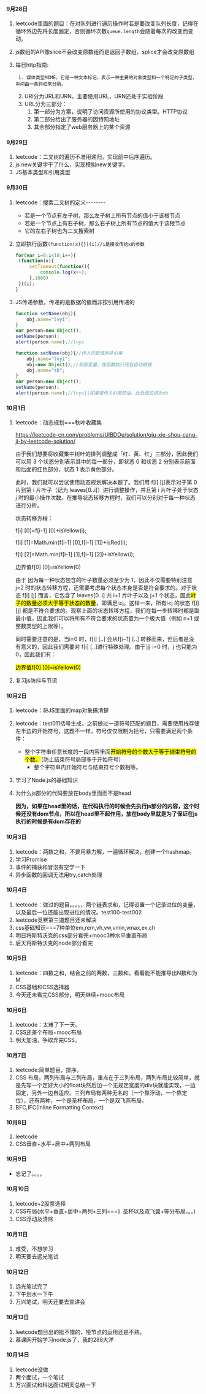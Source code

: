 #### 9月28日

1. leetcode里面的题目：在对队列进行遍历操作时若是要改变队列长度，记得在循环外边先将长度固定，否则循环次数`queue.length`会随着每次的改变而变动。 

2. js数组的API像slice不会改变原数组而是返回子数组，splice才会改变原数组

3. 每日http指南:

    	1. 媒体类型MIME，它是一种文本标记，表示一种主要的对象类型和一个特定的子类型，中间由一条斜杠来分隔。

    2. URI分为URL和URN，主要使用URL，URN还处于实验阶段
    3. URL分为三部分：
     	1. 第一部分为方案，说明了访问资源所使用的协议类型。HTTP协议
      	2. 第二部分给出了服务器的因特网地址
      	3. 其余部分指定了web服务器上的某个资源

#### 9月29日

1. leetcode：二叉树的遍历不准用递归，实现前中后序遍历。
2. js new关键字干了什么，实现模拟new关键字。
3. JS基本类型和引用类型

#### 9月30日

1. leetcode：搜索二叉树的定义--------
   - 若是一个节点有左子树，那么左子树上所有节点的值小于该根节点
   - 若是一个节点上有右子树，那么右子树上所有节点的值大于该根节点
   - 它的左右子树也为二叉搜索树
   
2. 立即执行函数`(function(x){})(i)//i是接收传给x的参数`

   ```javascript
   for(var i=0;i<10;i++){
   	(function(x){
   		setTimeout(function(){
   			console.log(x++);
   		},1000)
   	})(i);
   }
   ```


3. JS传递参数，传递的是数据的值而非按引用传递的

   ```javascript
   function setName(obj){
       obj.name="lvyi";
   }
   var person=new Object();
   setName(person);
   alert(person.name);//lvyi
   ```

   ```javascript
   function setName(obj){//传入的是值而非引用
       obj.name="lvyi";
       obj=new Object();//局部变量，在函数执行完后自动销毁
       obj.name="sb";
   }
   var person=new Object();
   setName(person);
   alert(person.name);//lvyi||如果是传入引用的话，此处值应该为sb
   ```

   

#### 10月1日

1. leetcode：动态规划===秋叶收藏集

   https://leetcode-cn.com/problems/UlBDOe/solution/qiu-xie-shou-cang-ji-by-leetcode-solution/

   由于我们想要将收藏集中树叶的排列调整成「红、黄、红」三部分，因此我们可以用 3 个状态分别表示其中的每一部分，即状态 0 和状态 2 分别表示前面和后面的红色部分，状态 1 表示黄色部分。

   此时，我们就可以尝试使用动态规划解决本题了。我们用 f[i] [j]表示对于第 0 片到第 i 片叶子（记为 leaves[0..i]）进行调整操作，并且第 i 片叶子处于状态 j 时的最小操作次数。在推导状态转移方程时，我们可以分别对于每一种状态进行分析。

   状态转移方程：

   f[i] [0]=f[i-1] [0]+isYellow(i);

   f[i] [1]=Math.min(f[i-1] [0],f[i-1] [1])+isRed(i);

   f[i] [2]=Math.min(f[i-1] [1],f[i-1] [2])+isYellow(i);

   边界值f[0] [0]=isYellow(0)

   由于 因为每一种状态包含的叶子数量必须至少为 1，因此不仅需要特别注意 j=2 时的状态转移方程，还需要考虑每个状态本身是否是符合要求的。对于状态 f[i] [j] 而言，它包含了 leaves[0..i] 共 i+1 片叶子以及 j+1 个状态，因此<mark>叶子的数量必须大于等于状态的数量</mark>，即满足i≥j。这样一来，所有i<j 的状态 f[i] [j] 都是不符合要求的。观察上面的状态转移方程，我们在每一步转移时都是取最小值，因此我们可以将所有不符合要求的状态置为一个极大值（例如 n+1 或整数类型的上限等）。	

   同时需要注意的是，当i=0 时，f[i] [..] 会从f[i−1] [..] 转移而来，但后者是没有意义的，因此我们需要对 f[i] [..]进行特殊处理。由于当 i=0 时，j 也只能为 0，因此我们有：

   <mark>边界值f[0] [0]=isYellow(0)</mark>

   

2. 复习js防抖与节流



#### 10月2日

1. leetcode：将JS里面的map对象搞清楚

2. leetcode：test011括号生成，之前做过一道符号匹配的题目，需要使用栈存储左半边的开始符号，这题不一样，符号仅仅限制为括号，只需要满足两个条件：
   	- 整个字符串任意长度的一段内容里面<mark>开始符号的个数大于等于结束符号的个数。</mark>（防止结束符号局部多于开始符号）
      	- 整个字符串内开始符号与结束符号个数相等。
   
3. 学习了Node.js的基础知识

4. 为什么js部分的代码要放在body里面而不是head

    <b>因为，如果在head里的话，在代码执行的时候会先执行js部分的内容，这个时候还没有dom节点，所以在head里不起作用，放在body里就是为了保证在js执行的时候是有dom存在的</b>



#### 10月3日

1. leetcode：两数之和，不要用暴力解，一遍循环解决，创建一个hashmap。
2. 学习Promise
3. 事件的捕获和冒泡有空学一下
4. 异步函数的回调无法用try,catch处理

#### 10月4日

1. leetcode：做过的题目。。。。，两个链表求和，记得设置一个记录进位的变量，以及最后一位还能出现进位的情况。test100-test002
2. leetcode竞赛第三道题目还未解决
3. css基础知识===7种单位em,rem,vh,vw,vmin,vmax,ex,ch
4. 明日将斯特沃克的css部分看完+mooc3种水平垂直布局
5. 后天将斯特沃克的node部分看完



#### 10月5日

1. leetcode：四数之和，结合之前的两数，三数和，看看能不能推导出N数和为M
2. CSS基础和CSS选择器
3. 今天还未看完CSS部分，明天继续+mooc布局

#### 10月6日

1. leetcode：太难了下一天。
2. CSS还差个布局+mooc布局
3. 明天加油，争取弄完CSS。

#### 10月7日

1. leetcode:简单题目，排序。
2. CSS 布局，两列布局与三列布局，重点在于三列布局，两列布局比较简单，就是先写一个定好大小的float块然后加一个无规定宽度的div块就能实现，一边固定，另外一边自适应。三列布局有两种无名的（一个靠浮动，一个靠定位），还有两种，一个是圣杯布局，一个是双飞燕布局。
3. BFC,IFC(Inline Formatting Context)

#### 10月8日

1. leetcode
2. CSS垂直+水平+居中+两列布局

#### 10月9日

- 忘记了。。。。

#### 10月10日

1. leetcode+2股票选择
2. CSS布局(水平+垂直+居中+两列+三列===》圣杯以及双飞翼+等分布局。。。)
3. CSS浮动及清除

#### 10月11日

1. 难受，不想学习
2. 明天要去远光笔试

#### 10月12日

1. 远光笔试完了
2. 下午划水一下午
3. 万兴笔试，明天还要去宣讲会

#### 10月13日

1. leetcode题目出的挺不错的，哑节点的运用还是不熟。
2. 慕课网开始学习node.js了，我的288大洋

#### 10月14日

1. leetcode没做
2. 两个面试，一个笔试
3. 万兴面试和科达面试明天总结一下
